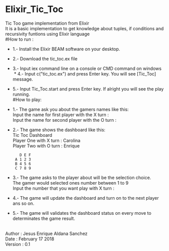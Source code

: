 # Elixir_Tic_Toc
Tic Too game implementation from Elixir 
<br>
It is a basic implementation to get knowledge about tuples, if conditions and recursivity funtions using Elixir language <br>
#How to run : <br>
  * 1.- Install the Elixir BEAM software on your desktop.
  * 2.- Download the tic_toc.ex file
  * 3.- Input iex command line on a console or CMD command on windows
  * 4.- Input c("tic_toc.ex") and press Enter key. You will see [Tic_Toc] message.
  * 5.- Input Tic_Toc.start and press Enter key. If alright you will see the play running. <br>
#How to play: <br>
  * 1.- The game ask you about the gamers names like this: <br>
        Input the name for first player with the X turn : <br>
        Input the name for second player with the O turn : <br>
  * 2.- The game shows the dashboard like this: <br> 
        Tic Toc Dashboard <br>
        Player One with X turn :  Carolina <br>
        Player Two with O turn :  Enrique  <br>

           D E F 
         A 1 2 3 
         B 4 5 6 
         C 7 8 9 
  * 3.- The game asks to the player about will be the selection choice. <br>
        The gamer would selected ones number between 1 to 9 <br>
        Input the number that you want play with X turn : <br>

  * 4.- The game will update the dashboard and turn on to the next player ans so on.
  * 5.- The game will validates the dashboard status on every move to determinates the game result.

<br>
   Author : Jesus Enrique Aldana Sanchez <br>
   Date : February 17 2018 <br>
   Version : 0.1 <br>
